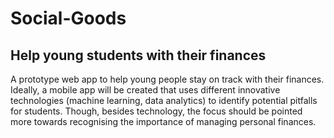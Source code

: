 # Social-Goods
## Help young students with their finances
A prototype web app to help young people stay on track with their finances. Ideally, a mobile app will be created that uses different innovative technologies (machine learning, data analytics) to identify potential pitfalls for students. Though, besides technology, the focus should be pointed more towards recognising the importance of managing personal finances.
